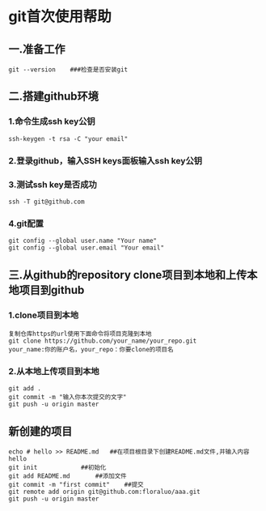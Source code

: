 # git首次使用帮助
## 一.准备工作
```
git --version    ###检查是否安装git
```
## 二.搭建github环境
### 1.命令生成ssh key公钥
```
ssh-keygen -t rsa -C "your email"
```
### 2.登录github，输入SSH keys面板输入ssh key公钥
### 3.测试ssh key是否成功
```
ssh -T git@github.com
```
### 4.git配置
```
git config --global user.name "Your name"
git config --global user.email "Your email"
```
## 三.从github的repository clone项目到本地和上传本地项目到github
### 1.clone项目到本地
```
复制仓库https的url使用下面命令将项目克隆到本地
git clone https://github.com/your_name/your_repo.git
your_name:你的账户名，your_repo：你要clone的项目名
```
### 2.从本地上传项目到本地
```
git add .
git commit -m "输入你本次提交的文字"
git push -u origin master
```

## 新创建的项目
```
echo # hello >> README.md	##在项目根目录下创建README.md文件,并输入内容hello
git init			##初始化
git add README.md		##添加文件
git commit -m "first commit"	##提交
git remote add origin git@github.com:floraluo/aaa.git
git push -u origin master
```
